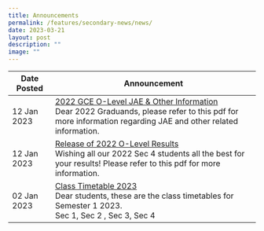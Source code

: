 ```yaml
---
title: Announcements
permalink: /features/secondary-news/news/
date: 2023-03-21
layout: post
description: ""
image: ""
---
```





| Date Posted | Announcement |
| -------- | -------- |
| 12 Jan 2023 | <u>2022 GCE O-Level JAE & Other Information</u><br>Dear 2022 Graduands, please refer to this pdf for more information regarding JAE and other related information. |
| 12 Jan 2023 | <u>Release of 2022 O-Level Results</u><br>Wishing all our 2022 Sec 4 students all the best for your results! Please refer to this pdf for more information. |
| 02 Jan 2023 | <u>Class Timetable 2023</u><br>Dear students, these are the class timetables for Semester 1 2023.<br>Sec 1, Sec 2 , Sec 3, Sec 4 |